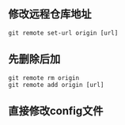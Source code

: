 ## 修改远程仓库地址

```
git remote set-url origin [url]
```

## 先删除后加

```
git remote rm origin
git remote add origin [url]
```

## 直接修改config文件
